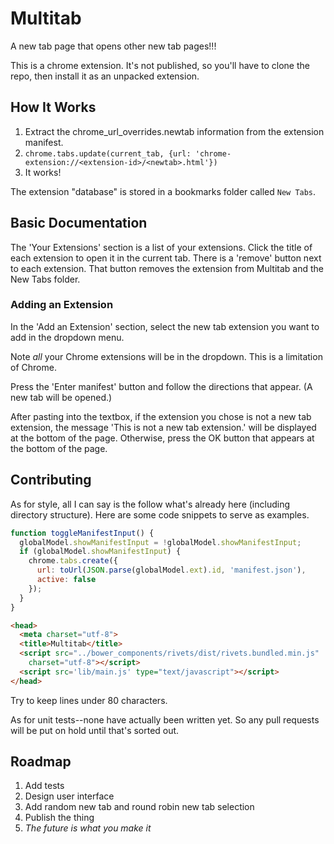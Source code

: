 Multitab
========

A new tab page that opens other new tab pages!!!

This is a chrome extension. It's not published, so you'll have to clone the
repo, then install it as an unpacked extension.

How It Works
------------

1. Extract the chrome_url_overrides.newtab information from the extension
   manifest.
1. `chrome.tabs.update(current_tab, {url: 'chrome-extension://<extension-id>/<newtab>.html'})`
1. It works!

The extension "database" is stored in a bookmarks folder called `New Tabs`.

Basic Documentation
-------------------

The 'Your Extensions' section is a list of your extensions. Click the title of
each extension to open it in the current tab. There is a 'remove' button next
to each extension. That button removes the extension from Multitab and the
New Tabs folder.

### Adding an Extension

In the 'Add an Extension' section, select the new tab extension you want to add
in the dropdown menu.

Note *all* your Chrome extensions will be in the dropdown. This is a limitation
of Chrome.

Press the 'Enter manifest' button and follow the directions that appear. (A new
tab will be opened.)

After pasting into the textbox, if the extension you chose is not a new tab
extension, the message 'This is not a new tab extension.' will be displayed at
the bottom of the page. Otherwise, press the OK button that appears at the
bottom of the page.


Contributing
------------

As for style, all I can say is the follow what's already here (including
directory structure). Here are some code snippets to serve as examples.

```js
function toggleManifestInput() {
  globalModel.showManifestInput = !globalModel.showManifestInput;
  if (globalModel.showManifestInput) {
    chrome.tabs.create({
      url: toUrl(JSON.parse(globalModel.ext).id, 'manifest.json'),
      active: false
    });
  }
}
```

```html
<head>
  <meta charset="utf-8">
  <title>Multitab</title>
  <script src="../bower_components/rivets/dist/rivets.bundled.min.js"
    charset="utf-8"></script>
  <script src='lib/main.js' type="text/javascript"></script>
</head>
```

Try to keep lines under 80 characters.

As for unit tests--none have actually been written yet. So any pull requests
will be put on hold until that's sorted out.


Roadmap
-------

1. Add tests
2. Design user interface
2. Add random new tab and round robin new tab selection
4. Publish the thing
5. *The future is what you make it*
